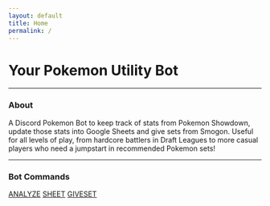 ```yaml
---
layout: default
title: Home
permalink: /
---
```


# Your Pokemon Utility Bot

<hr class="line">

### About

A Discord Pokemon Bot to keep track of stats from Pokemon Showdown, update those stats into Google Sheets and give sets from Smogon. Useful for all levels of play, from hardcore battlers in Draft Leagues to more casual players who need a jumpstart in recommended Pokemon sets!

<hr class="line">

### Bot Commands

<div class="commands">
  <a href="https://clodbot.com/analyze" class="command">ANALYZE</a>
  <a href="https://clodbot.com/sheet" class="command">SHEET</a>
  <a href="https://clodbot.com/giveset" class="command">GIVESET</a>
</div>

